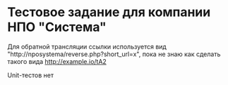 # Тестовое задание для компании НПО "Система"

Для обратной трансляции ссылки используется вид "http://nposystema/reverse.php?short_url=x", пока не знаю как сделать такого вида http://example.io/tA2 

Unit-тестов нет
